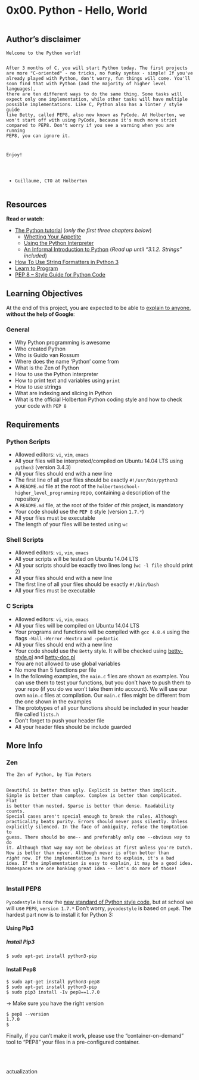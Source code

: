 <h1 class="gap">0x00. Python - Hello, World</h1><div class="gap" id="project-description">
<p><img alt="" src="https://s3.amazonaws.com/intranet-projects-files/holbertonschool-higher-level_programming+/231/48a9fdbd67c84a328a9df9ec8d93b9ac2458ac37721d7d53e51a27fb2bdc5263.jpg" style=""/></p>
<h2>Author’s disclaimer</h2>
<pre><code>Welcome to the Python world!

After 3 months of C, you will start Python today.
The first projects are more "C-oriented" - no tricks, no funky syntax - simple!
If you've already played with Python, don't worry, fun things will come.
You'll soon find that with Python (and the majority of higher level languages), there are ten different ways to do the same thing. Some tasks will expect only one implementation, while other tasks will have multiple possible implementations.
Like C, Python also has a linter / style guide like Betty, called PEP8, also now known as PyCode. At Holberton, we won't start off with using PyCode, because it's much more strict compared to PEP8. Don't worry if you see a warning when you are running PEP8, you can ignore it.

Enjoy!

- Guillaume, CTO at Holberton
</code></pre>
<h2>Resources</h2>
<p><strong>Read or watch</strong>:</p>
<ul>
<li><a href="/rltoken/fX5geNeDFcCtootbB_MqCQ" target="_blank" title="The Python tutorial">The Python tutorial</a> (<em>only the first three chapters below</em>)

<ul>
<li><a href="/rltoken/JnsZOCXrWDkZn6iMo1uuFg" target="_blank" title="Whetting Your Appetite">Whetting Your Appetite</a> </li>
<li><a href="/rltoken/AejXr_G-d8CSITEtpvwpRg" target="_blank" title="Using the Python Interpreter">Using the Python Interpreter</a> </li>
<li><a href="/rltoken/lUBuPMNcox9EqJ1Q3oVesQ" target="_blank" title="An Informal Introduction to Python">An Informal Introduction to Python</a> (<em>Read up until “3.1.2. Strings” included</em>)</li>
</ul></li>
<li><a href="/rltoken/z6mk3Yep2tJVSF6KsBAYrg" target="_blank" title="How To Use String Formatters in Python 3">How To Use String Formatters in Python 3</a> </li>
<li><a href="/rltoken/gYgGXOth8N16KjUpXgO1uQ" target="_blank" title="Learn to Program">Learn to Program</a> </li>
<li><a href="/rltoken/BMIjFOY7HvWHSjHfNrkzPg" target="_blank" title="PEP 8 -- Style Guide for Python Code">PEP 8 – Style Guide for Python Code</a> </li>
</ul>
<h2>Learning Objectives</h2>
<p>At the end of this project, you are expected to be able to <a href="/rltoken/gcf9f4p0O8LJk9lrruE0bg" target="_blank" title="explain to anyone">explain to anyone</a>, <strong>without the help of Google</strong>:</p>
<h3>General</h3>
<ul>
<li>Why Python programming is awesome</li>
<li>Who created Python</li>
<li>Who is Guido van Rossum</li>
<li>Where does the name ‘Python’ come from</li>
<li>What is the Zen of Python</li>
<li>How to use the Python interpreter</li>
<li>How to print text and variables using <code>print</code></li>
<li>How to use strings</li>
<li>What are indexing and slicing in Python</li>
<li>What is the official Holberton Python coding style and how to check your code with <code>PEP 8</code></li>
</ul>
<h2>Requirements</h2>
<h3>Python Scripts</h3>
<ul>
<li>Allowed editors: <code>vi</code>, <code>vim</code>, <code>emacs</code></li>
<li>All your files will be interpreted/compiled on Ubuntu 14.04 LTS using <code>python3</code> (version 3.4.3)</li>
<li>All your files should end with a new line</li>
<li>The first line of all your files should be exactly <code>#!/usr/bin/python3</code></li>
<li>A <code>README.md</code> file at the root of the <code>holbertonschool-higher_level_programming</code> repo, containing a description of the repository</li>
<li>A <code>README.md</code> file, at the root of the folder of <em>this</em> project, is mandatory</li>
<li>Your code should use the <code>PEP 8</code> style (version <code>1.7.*</code>)</li>
<li>All your files must be executable</li>
<li>The length of your files will be tested using <code>wc</code></li>
</ul>
<h3>Shell Scripts</h3>
<ul>
<li>Allowed editors: <code>vi</code>, <code>vim</code>, <code>emacs</code></li>
<li>All your scripts will be tested on Ubuntu 14.04 LTS</li>
<li>All your scripts should be exactly two lines long (<code>wc -l file</code> should print 2)</li>
<li>All your files should end with a new line</li>
<li>The first line of all your files should be exactly <code>#!/bin/bash</code></li>
<li>All your files must be executable</li>
</ul>
<h3>C Scripts</h3>
<ul>
<li>Allowed editors: <code>vi</code>, <code>vim</code>, <code>emacs</code></li>
<li>All your files will be compiled on Ubuntu 14.04 LTS</li>
<li>Your programs and functions will be compiled with <code>gcc 4.8.4</code> using the flags <code>-Wall</code> <code>-Werror</code> <code>-Wextra</code> <code>and -pedantic</code></li>
<li>All your files should end with a new line</li>
<li>Your code should use the <code>Betty</code> style. It will be checked using <a href="https://github.com/holbertonschool/Betty/blob/master/betty-style.pl" target="_blank" title="betty-style.pl">betty-style.pl</a> and <a href="https://github.com/holbertonschool/Betty/blob/master/betty-doc.pl" target="_blank" title="betty-doc.pl">betty-doc.pl</a></li>
<li>You are not allowed to use global variables</li>
<li>No more than 5 functions per file</li>
<li>In the following examples, the <code>main.c</code> files are shown as examples. You can use them to test your functions, but you don’t have to push them to your repo (if you do we won’t take them into account). We will use our own <code>main.c</code> files at compilation. Our <code>main.c</code> files might be different from the one shown in the examples</li>
<li>The prototypes of all your functions should be included in your header file called <code>lists.h</code></li>
<li>Don’t forget to push your header file</li>
<li>All your header files should be include guarded</li>
</ul>
<h2>More Info</h2>
<h3>Zen</h3>
<pre><code>The Zen of Python, by Tim Peters

Beautiful is better than ugly.
Explicit is better than implicit.
Simple is better than complex.
Complex is better than complicated.
Flat is better than nested.
Sparse is better than dense.
Readability counts.
Special cases aren't special enough to break the rules.
Although practicality beats purity.
Errors should never pass silently.
Unless explicitly silenced.
In the face of ambiguity, refuse the temptation to guess.
There should be one-- and preferably only one --obvious way to do it.
Although that way may not be obvious at first unless you're Dutch.
Now is better than never.
Although never is often better than *right* now.
If the implementation is hard to explain, it's a bad idea.
If the implementation is easy to explain, it may be a good idea.
Namespaces are one honking great idea -- let's do more of those!
</code></pre>
<h3>Install PEP8</h3>
<p><code>Pycodestyle</code> is now the <a href="/rltoken/D67mmHg2X9ZI7QHlQxayyw" target="_blank" title="new standard of Python style code">new standard of Python style code</a>, but at school we will use <code>PEP8</code>, <code>version 1.7.*</code>
Don’t worry, <code>pycodestyle</code> is based on <code>pep8</code>.
The hardest part now is to install it for Python 3:</p>
<h4>Using Pip3</h4>
<h5>Install Pip3</h5>
<pre><code>$ sudo apt-get install python3-pip
</code></pre>
<h4>Install Pep8</h4>
<pre><code>$ sudo apt-get install python3-pep8
$ sudo apt-get install python3-pip
$ sudo pip3 install -Iv pep8==1.7.0
</code></pre>
<p>-&gt; Make sure you have the right version</p>
<pre><code>$ pep8 --version
1.7.0
$
</code></pre>
<p>Finally, if you can’t make it work, please use the “container-on-demand” tool to “PEP8” your files in a pre-configured container.</p>
<p><br/>
<br/>
<img alt="" src="https://s3.amazonaws.com/intranet-projects-files/holbertonschool-higher-level_programming+/231/Flyingcircus_2.jpg" style=""/></p>
</div>actualization